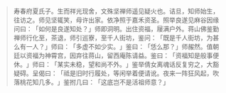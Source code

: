 
> 寿春府夏氏子。生而祥光现舍，文殊坚禅师遥见疑火也。诘旦，知师始生，往访之。师见坚辄笑，母许出家。依净照于嘉禾资圣。照举良遂见麻谷因缘问曰：​「如何是良遂知处？​」师即洞明。出住资福，屦满户外。蒋山佛鉴勤禅师行化至，茶退，师引巡寮，至千人街坊，鉴问：​「既是千人街坊，为甚么有一人？​」师曰：​「多虚不如少实。​」鉴曰：​「恁么那？​」师赧然。值朝廷以资福为神霄宫，因弃往蒋山，留西庵陈请益。鉴曰：​「资福知是般事便休。​」师曰：​「某实未稳，望和尚不外。​」鉴举倩女离魂话反复穷之，大豁疑碍。呈偈曰：​「祗是旧时行履处，等闲举着便请讹。夜来一阵狂风起，吹落桃花知几多。​」鉴拊几曰：​「这底岂不是活祖师意？​」
